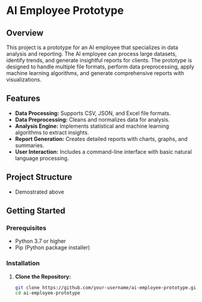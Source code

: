 # AI Employee Prototype

## Overview
This project is a prototype for an AI employee that specializes in data analysis and reporting. The AI employee can process large datasets, identify trends, and generate insightful reports for clients. The prototype is designed to handle multiple file formats, perform data preprocessing, apply machine learning algorithms, and generate comprehensive reports with visualizations.

## Features
- **Data Processing:** Supports CSV, JSON, and Excel file formats.
- **Data Preprocessing:** Cleans and normalizes data for analysis.
- **Analysis Engine:** Implements statistical and machine learning algorithms to extract insights.
- **Report Generation:** Creates detailed reports with charts, graphs, and summaries.
- **User Interaction:** Includes a command-line interface with basic natural language processing.

## Project Structure
- Demostrated above
  
## Getting Started

### Prerequisites
- Python 3.7 or higher
- Pip (Python package installer)

### Installation

1. **Clone the Repository:**
   ```bash
   git clone https://github.com/your-username/ai-employee-prototype.git
   cd ai-employee-prototype
